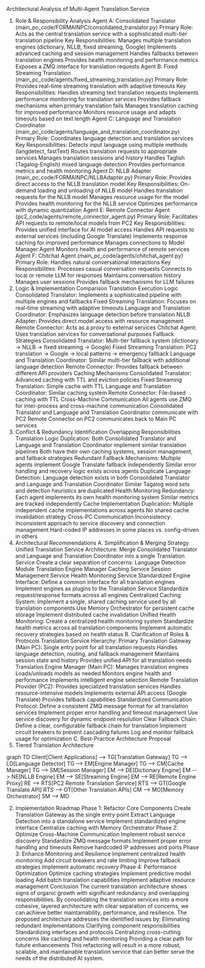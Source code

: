 Architectural Analysis of Multi-Agent Translation Service

1. Role & Responsibility Analysis
   Agent A: Consolidated Translator (main_pc_code/FORMAINPC/consolidated_translator.py)
   Primary Role: Acts as the central translation service with a sophisticated multi-tier translation pipeline
   Key Responsibilities:
   Manages multiple translation engines (dictionary, NLLB, fixed streaming, Google)
   Implements advanced caching and session management
   Handles fallbacks between translation engines
   Provides health monitoring and performance metrics
   Exposes a ZMQ interface for translation requests
   Agent B: Fixed Streaming Translation (main_pc_code/agents/fixed_streaming_translation.py)
   Primary Role: Provides real-time streaming translation with adaptive timeouts
   Key Responsibilities:
   Handles streaming text translation requests
   Implements performance monitoring for translation services
   Provides fallback mechanisms when primary translation fails
   Manages translation caching for improved performance
   Monitors resource usage and adapts timeouts based on text length
   Agent C: Language and Translation Coordinator (main_pc_code/agents/language_and_translation_coordinator.py)
   Primary Role: Coordinates language detection and translation services
   Key Responsibilities:
   Detects input language using multiple methods (langdetect, fastText)
   Routes translation requests to appropriate services
   Manages translation sessions and history
   Handles Taglish (Tagalog-English) mixed language detection
   Provides performance metrics and health monitoring
   Agent D: NLLB Adapter (main_pc_code/FORMAINPC/NLLBAdapter.py)
   Primary Role: Provides direct access to the NLLB translation model
   Key Responsibilities:
   On-demand loading and unloading of NLLB model
   Handles translation requests for the NLLB model
   Manages resource usage for the model
   Provides health monitoring for the NLLB service
   Optimizes performance with dynamic quantization
   Agent E: Remote Connector Agent (pc2_code/agents/remote_connector_agent.py)
   Primary Role: Facilitates API requests to remote/local models from PC2
   Key Responsibilities:
   Provides unified interface for AI model access
   Handles API requests to external services (including Google Translate)
   Implements response caching for improved performance
   Manages connections to Model Manager Agent
   Monitors health and performance of remote services
   Agent F: Chitchat Agent (main_pc_code/agents/chitchat_agent.py)
   Primary Role: Handles natural conversational interactions
   Key Responsibilities:
   Processes casual conversation requests
   Connects to local or remote LLM for responses
   Maintains conversation history
   Manages user sessions
   Provides fallback mechanisms for LLM failures
2. Logic & Implementation Comparison
   Translation Execution Logic
   Consolidated Translator: Implements a sophisticated pipeline with multiple engines and fallbacks
   Fixed Streaming Translation: Focuses on real-time streaming with adaptive timeouts
   Language and Translation Coordinator: Emphasizes language detection before translation
   NLLB Adapter: Provides direct model access with resource management
   Remote Connector: Acts as a proxy to external services
   Chitchat Agent: Uses translation services for conversational purposes
   Fallback Strategies
   Consolidated Translator: Multi-tier fallback system (dictionary → NLLB → fixed streaming → Google)
   Fixed Streaming Translation: PC2 translation → Google → local patterns → emergency fallback
   Language and Translation Coordinator: Similar multi-tier fallback with additional language detection
   Remote Connector: Provides fallback between different API providers
   Caching Mechanisms
   Consolidated Translator: Advanced caching with TTL and eviction policies
   Fixed Streaming Translation: Simple cache with TTL
   Language and Translation Coordinator: Similar caching system
   Remote Connector: File-based caching with TTL
   Cross-Machine Communication
   All agents use ZMQ for inter-process and cross-machine communication
   Consolidated Translator and Language and Translation Coordinator communicate with PC2
   Remote Connector on PC2 communicates back to Main PC services
3. Conflict & Redundancy Identification
   Overlapping Responsibilities
   Translation Logic Duplication:
   Both Consolidated Translator and Language and Translation Coordinator implement similar translation pipelines
   Both have their own caching systems, session management, and fallback strategies
   Redundant Fallback Mechanisms:
   Multiple agents implement Google Translate fallback independently
   Similar error handling and recovery logic exists across agents
   Duplicate Language Detection:
   Language detection exists in both Consolidated Translator and Language and Translation Coordinator
   Similar Tagalog word sets and detection heuristics are duplicated
   Health Monitoring Redundancy:
   Each agent implements its own health monitoring system
   Similar metrics are tracked independently
   Cache Implementation Duplication:
   Multiple independent cache implementations across agents
   No shared cache invalidation strategy
   Cross-PC Communication Inconsistency:
   Inconsistent approach to service discovery and connection management
   Hard-coded IP addresses in some places vs. config-driven in others
4. Architectural Recommendations
   A. Simplification & Merging Strategy
   Unified Translation Service Architecture:
   Merge Consolidated Translator and Language and Translation Coordinator into a single Translation Service
   Create a clear separation of concerns:
   Language Detection Module
   Translation Engine Manager
   Caching Service
   Session Management Service
   Health Monitoring Service
   Standardized Engine Interface:
   Define a common interface for all translation engines
   Implement engines as plugins to the Translation Service
   Standardize request/response formats across all engines
   Centralized Caching System:
   Implement a single, shared caching service used by all translation components
   Use Memory Orchestrator for persistent cache storage
   Implement distributed cache invalidation
   Unified Health Monitoring:
   Create a centralized health monitoring system
   Standardize health metrics across all translation components
   Implement automatic recovery strategies based on health status
   B. Clarification of Roles & Protocols
   Translation Service Hierarchy:
   Primary Translation Gateway (Main PC): Single entry point for all translation requests
   Handles language detection, routing, and fallback management
   Maintains session state and history
   Provides unified API for all translation needs
   Translation Engine Manager (Main PC): Manages translation engines
   Loads/unloads models as needed
   Monitors engine health and performance
   Implements intelligent engine selection
   Remote Translation Provider (PC2): Provides specialized translation services
   Handles resource-intensive models
   Implements external API access (Google Translate)
   Provides fallback capabilities
   Standardized Communication Protocol:
   Define a consistent ZMQ message format for all translation services
   Implement proper error handling and timeout management
   Use service discovery for dynamic endpoint resolution
   Clear Fallback Chain:
   Define a clear, configurable fallback chain for translation
   Implement circuit breakers to prevent cascading failures
   Log and monitor fallback usage for optimization
   C. Best-Practice Architecture Proposal
5. Tiered Translation Architecture

graph TD
Client[Client Applications] --> TG[Translation Gateway]
TG --> LD[Language Detector]
TG --> EM[Engine Manager]
TG --> CM[Cache Manager]
TG --> SM[Session Manager]
EM --> DE[Dictionary Engine]
EM --> NE[NLLB Engine]
EM --> SE[Streaming Engine]
EM --> RE[Remote Engine Proxy]
RE --> RTS[PC2 Remote Translation Service]
RTS --> GT[Google Translate API]
RTS --> OT[Other Translation APIs]
CM --> MO[Memory Orchestrator]
SM --> MO

2. Implementation Roadmap
   Phase 1: Refactor Core Components
   Create Translation Gateway as the single entry point
   Extract Language Detection into a standalone service
   Implement standardized engine interface
   Centralize caching with Memory Orchestrator
   Phase 2: Optimize Cross-Machine Communication
   Implement robust service discovery
   Standardize ZMQ message formats
   Implement proper error handling and timeouts
   Remove hardcoded IP addresses and ports
   Phase 3: Enhance Monitoring and Resilience
   Implement centralized health monitoring
   Add circuit breakers and rate limiting
   Improve fallback strategies
   Implement automatic recovery
   Phase 4: Performance Optimization
   Optimize caching strategies
   Implement predictive model loading
   Add batch translation capabilities
   Implement adaptive resource management
   Conclusion
   The current translation architecture shows signs of organic growth with significant redundancy and overlapping responsibilities. By consolidating the translation services into a more cohesive, layered architecture with clear separation of concerns, we can achieve better maintainability, performance, and resilience.
   The proposed architecture addresses the identified issues by:
   Eliminating redundant implementations
   Clarifying component responsibilities
   Standardizing interfaces and protocols
   Centralizing cross-cutting concerns like caching and health monitoring
   Providing a clear path for future enhancements
   This refactoring will result in a more robust, scalable, and maintainable translation service that can better serve the needs of the distributed AI system.
